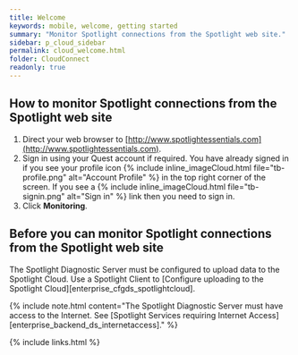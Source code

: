 ```yaml
---
title: Welcome
keywords: mobile, welcome, getting started
summary: "Monitor Spotlight connections from the Spotlight web site."
sidebar: p_cloud_sidebar
permalink: cloud_welcome.html
folder: CloudConnect
readonly: true
---
```


## How to monitor Spotlight connections from the Spotlight web site

1. Direct your web browser to [http://www.spotlightessentials.com](http://www.spotlightessentials.com).
2. Sign in using your Quest account if required. You have already signed in if you see your profile icon {% include inline_imageCloud.html file="tb-profile.png" alt="Account Profile" %} in the top right corner of the screen. If you see a {% include inline_imageCloud.html file="tb-signin.png" alt="Sign in" %} link then you need to sign in.
3. Click **Monitoring**.

## Before you can monitor Spotlight connections from the Spotlight web site
The Spotlight Diagnostic Server must be configured to upload data to the Spotlight Cloud. Use a Spotlight Client to [Configure uploading to the Spotlight Cloud][enterprise_cfgds_spotlightcloud].

{% include note.html content="The Spotlight Diagnostic Server must have access to the Internet. See [Spotlight Services requiring Internet Access][enterprise_backend_ds_internetaccess]." %}


{% include links.html %}
